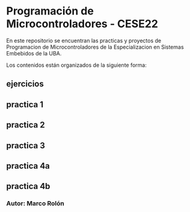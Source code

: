 # Programación de Microcontroladores - CESE22

En este repositorio se encuentran las practicas y proyectos de Programacion de Microcontroladores de la Especializacion en Sistemas Embebidos de la UBA.

Los contenidos están organizados de la siguiente forma:

## ejercicios

## practica 1

## practica 2

## practica 3

## practica 4a

## practica 4b

### Autor: Marco Rolón

